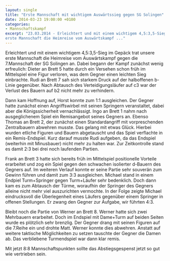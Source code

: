```yaml
---
layout: single
title: "Erste Mannschaft mit wichtigem Auswärtssieg gegen SG Solingen"
date: 2014-03-23 19:00:00 +0100
categories: 
- Mannschaftskampf
excerpt: "23.03.2014 - Erleichtert und mit einem wichtigem 4,5:3,5-Sieg im Gepäck trat unsere
erste Mannschaft die Heimreise vom Auswärtskampf ..."
---
```


Erleichtert und mit einem wichtigem 4,5:3,5-Sieg im Gepäck trat unsere
erste Mannschaft die Heimreise vom Auswärtskampf gegen die
7.Mannschaft der SG Solingen an. Dabei begann der Kampf zunächst wenig
erfreulich: Dieter an Brett 5 hatte durch ein Versehen schon früh im
Mittelspiel eine Figur verloren, was dem Gegner einen leichten Sieg
einbrachte. Rudi an Brett 7 sah sich starkem Druck auf der halboffenen
b-Linie gegenüber. Nach Abtausch des Verteidigungsläufer auf c3 war
der Verlust des Bauern auf b2 nicht mehr zu verhindern.

Dann kam Hoffnung auf, Horst konnte zum 1:1 ausgleichen. Der Gegner
hatte zunächst einen Angriffswirbel mit seinen Springern veranstaltet,
dabei aber die Königssicherheit vernachlässigt. Ingo an Brett 1 nahm
nach ausgeglichenem Spiel ein Remisangebot seines Gegners an. Ebenso
Thomas an Brett 2, der zunächst einen Standardangriff mit
vorpreschenden Zentralbauern abwehren musste. Das gelang mit etwas
Glück. Hierbei wurden etliche Figuren und Bauern abgetauscht und das
Spiel verflachte in ein Remis-Endspiel. Kurz darauf musste Rudi
aufgeben, da das Endspiel (weiterhin mit Minusbauer) nicht mehr zu
halten war. Zur Zeitkontrolle stand es damit 2:3 bei drei noch
laufenden Partien.

Frank an Brett 3 hatte sich bereits früh im Mittelspiel positionelle
Vorteile erarbeitet und zog ein Spiel gegen den schwachen isolierter
d-Bauern des Gegners auf. Im weiteren Verlauf konnte er seine Partie
sehr souverän zum Gewinn führen und damit zum 3:3 ausgleichen. Michael
stand in einem Endpiel Turm+Springer gegen Turm+Läufer sehr
bedenklich. Doch dann kam es zum Abtausch der Türme, woraufhin der
Springer des Gegners alleine nicht mehr viel auszurichten
vermochte. In der Folge zeigte Michael eindrucksvoll die Überlegenheit
eines Läufers gegenüber einem Springer in offenen Stellungen. Er zwang
den Gegner zur Aufgabe, wir führten 4:3.

Bleibt noch die Partie von Werner an Brett 8. Werner hatte sich zwei
Mehrbauern erarbeitet. Doch im Endspiel mit Dame+Turm auf beiden
Seiten wurde es plötzlich sehr brenzlig. Der Gegner drang mit seinen
Figuren auf die 7.Reihe ein und drohte Matt. Werner konnte dies
abwehren. Anstatt auf weitere taktische Möglichkeiten zu setzen
tauschte der Gegner die Damen ab. Das verbliebene Turmendspiel war
dann klar remis.

Mit jetzt 8:8 Mannschaftspunkten sollte das Abstiegsgespenst jetzt so
gut wie vertrieben sein.
